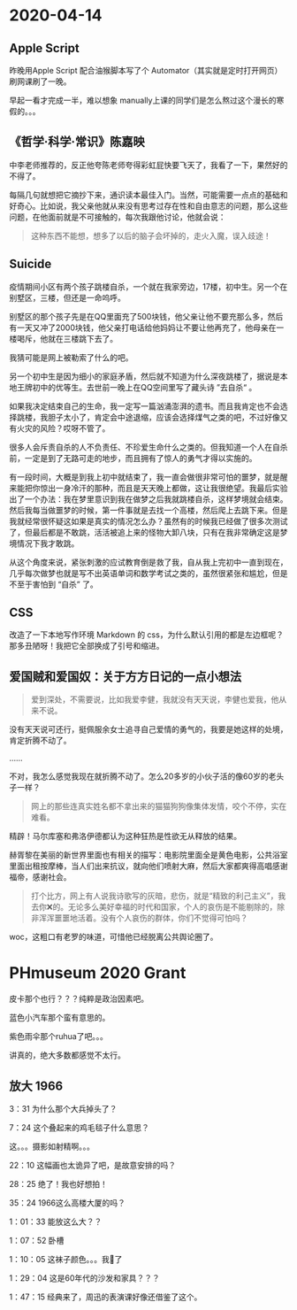 # 2020-04-14

## Apple Script

昨晚用Apple Script 配合油猴脚本写了个 Automator（其实就是定时打开网页）刷网课刷了一晚。

早起一看才完成一半，难以想象 manually上课的同学们是怎么熬过这个漫长的寒假的。。。

## 《哲学·科学·常识》陈嘉映

中李老师推荐的，反正他夸陈老师夸得彩虹屁快要飞天了，我看了一下，果然好的不得了。

每隔几句就想把它摘抄下来，通识读本最佳入门。当然，可能需要一点点的基础和好奇心。比如说，我父亲他就从来没有思考过存在性和自由意志的问题，那么这些问题，在他面前就是不可接触的，每次我跟他讨论，他就会说：

> 这种东西不能想，想多了以后的脑子会坏掉的，走火入魔，误入歧途！

## Suicide

疫情期间小区有两个孩子跳楼自杀，一个就在我家旁边，17楼，初中生。另一个在别墅区，三楼，但还是一命呜呼。

别墅区的那个孩子先是在QQ里面充了500块钱，他父亲让他不要充那么多，然后有一天又冲了2000块钱，他父亲打电话给他妈妈让不要让他再充了，他母亲在一楼喝斥，他就在三楼跳下去了。

我猜可能是网上被勒索了什么的吧。

另一个初中生是因为细小的家庭矛盾，然后就不知道为什么深夜跳楼了，据说是本地王牌初中的优等生。去世前一晚上在QQ空间里写了藏头诗 ”去自杀“ 。

如果我决定结束自己的生命，我一定写一篇汹涌澎湃的遗书。而且我肯定也不会选择跳楼，我胆子太小了，肯定会中途退缩，应该会选择煤气之类的吧，不过好像又有火灾的风险？哎呀不管了。

很多人会斥责自杀的人不负责任、不珍爱生命什么之类的。但我知道一个人在自杀前，一定是到了无路可走的地步，而且拥有了惊人的勇气才得以实施的。

有一段时间，大概是到我上初中就结束了，我一直会做很非常可怕的噩梦，就是醒来能把你惊出一身冷汗的那种，而且是天天晚上都做，这让我很绝望。我最后实验出了一个办法：我在梦里意识到我在做梦之后我就跳楼自杀，这样梦境就会结束。然后我每当做噩梦的时候，第一件事就是去找一个高楼，然后爬上去跳下来。但是我就经常很怀疑这如果是真实的情况怎么办？虽然有的时候我已经做了很多次测试了，但最后都是不敢跳，活活被追上来的怪物大卸八块，只有在我非常确定这是梦境情况下我才敢跳。

从这个角度来说，紧张刺激的应试教育倒是救了我，自从我上完初中一直到现在，几乎每次做梦也就是写不出英语单词和数学考试之类的，虽然很紧张和尴尬，但是不至于害怕到 “自杀” 了。

## CSS

改造了一下本地写作环境 Markdown 的 css，为什么默认引用的都是左边框呢？那多丑陋呀！我把它全部换成了引号和缩进。

## 爱国贼和爱国奴：关于方方日记的一点小想法

> 爱到深处，不需要说，比如我爱李健，我就没有天天说，李健也爱我，他从来不说。

没有天天说可还行，挺佩服余女士追寻自己爱情的勇气的，我要是她这样的处境，肯定折腾不动了。

……

不对，我怎么感觉我现在就折腾不动了。怎么20多岁的小伙子活的像60岁的老头子一样？

> 网上的那些连真实姓名都不拿出来的猫猫狗狗像集体发情，咬个不停，实在难看。

精辟！马尔库塞和弗洛伊德都认为这种狂热是性欲无从释放的结果。

赫胥黎在美丽的新世界里面也有相关的描写：电影院里面全是黄色电影，公共浴室里面出租按摩棒，当人们出来抗议，就向他们喷射大麻，然后大家都爽得高唱感谢福帝，感谢社会。

> 打个比方，网上有人说我诗歌写的灰暗，悲伤，就是“精致的利己主义”，我去你❌的。无论多么美好幸福的时代和国家，个人的哀伤是不能剔除的，除非浑浑噩噩地活着。没有个人哀伤的群体，你们不觉得可怕吗？

woc，这粗口有老罗的味道，可惜他已经脱离公共舆论圈了。

# PHmuseum 2020 Grant

皮卡那个也行？？？纯粹是政治因素吧。

蓝色小汽车那个蛮有意思的。

紫色雨伞那个ruhua了吧。。。

讲真的，绝大多数都感觉不太行。



## 放大 1966

3：31 为什么那个大兵掉头了？

7：24 这个叠起来的鸡毛毯子什么意思？

这。。。摄影如射精啊。。。

22：10  这幅画也太诡异了吧，是故意安排的吗？

28：25  绝了！我也好想拍！

35：24  1966这么高楼大厦的吗？

1：01：33 能放这么大？？

1：07：52 卧槽

1：10：05 这袜子颜色。。。我🤢了

1：29：04 这是60年代的沙发和家具？？？

1：47：15 经典来了，周迅的表演课好像还借鉴了这个。